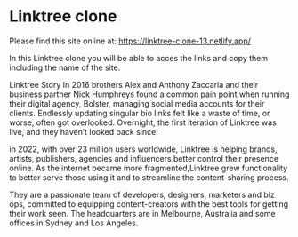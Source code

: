 # Linktree clone
 
Please find this site online at:  https://linktree-clone-13.netlify.app/

In this Linktree clone you will be able to acces the links and copy them including the name of the site.

Linktree Story
In 2016 brothers Alex and Anthony Zaccaria and their business partner Nick Humphreys found a common pain point when running their digital agency, Bolster, managing social media accounts for their clients. Endlessly updating singular bio links felt like a waste of time, or worse, often got overlooked. Overnight, the first iteration of Linktree was live, and they haven’t looked back since!

in 2022, with over 23 million users worldwide, Linktree is helping brands, artists, publishers, agencies and influencers better control their presence online. As the internet became more fragmented,Linktree grew functionality to better serve those using it and to streamline the content-sharing process.

They are a passionate team of developers, designers, marketers and biz ops, committed to equipping content-creators with the best tools for getting their work seen. The headquarters are in Melbourne, Australia and some offices in Sydney and Los Angeles.


